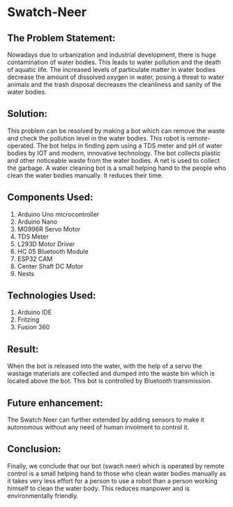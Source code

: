 # Swatch-Neer
## The Problem Statement:
Nowadays due to urbanization and industrial development, there is huge contamination of water bodies. This leads to water pollution and the death of aquatic life. The increased levels of particulate matter in water bodies decrease the amount of dissolved oxygen in water, posing a threat to water animals and the trash disposal decreases the cleanliness and sanity of the water bodies.
## Solution:
This problem can be resolved by making a bot which can remove the waste and check the pollution level in the water bodies. This robot is remote-operated. The bot helps in finding ppm using a TDS meter and pH of water bodies by IOT and modern, innovative technology. The bot collects plastic and other noticeable waste from the water bodies. A net is used to collect the garbage. A water cleaning bot is a small helping hand to the people who clean the water bodies manually. It reduces their time.
## Components Used:
 1. Arduino Uno microcontroller
 2. Arduino Nano
 3. MG996R Servo Motor
 4. TDS Meter
 5. L293D Motor Driver
 6. HC 05 Bluetooth Module
 7. ESP32 CAM
 8. Center Shaft DC Motor
 9. Nests
## Technologies Used:
 1. Arduino IDE
 2. Fritzing
 3. Fusion 360
## Result:
When the bot is released into the water, with the help of a servo the wastage materials are collected and dumped into the waste bin which is located above the bot. This bot is controlled by Bluetooth transmission.
## Future enhancement: 
 The Swatch Neer can further extended by adding sensors to make it autonomous without any need of human involment to control it.
## Conclusion:
Finally, we conclude that our bot (swach neer) which is operated by remote control is a small helping hand to those who clean water bodies manually as it    takes very less effort for a person to use a robot than a person working himself to clean the water body. This reduces manpower and is environmentally friendly.
